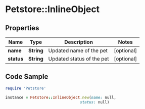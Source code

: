 # Petstore::InlineObject

## Properties

Name | Type | Description | Notes
------------ | ------------- | ------------- | -------------
**name** | **String** | Updated name of the pet | [optional] 
**status** | **String** | Updated status of the pet | [optional] 

## Code Sample

```ruby
require 'Petstore'

instance = Petstore::InlineObject.new(name: null,
                                 status: null)
```



